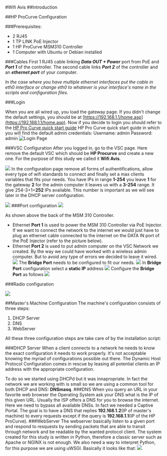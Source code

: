 #Wifi Avis
##Introduction

##HP ProCurve Configuration


###Prerequisites:
- 2 RJ45
- 1 TP LINK PoE Injector
- 1 HP ProCurve MSM310 Controller
- 1 Computer with Ubuntu or Debian installed


###Cables
First 1 RJ45 cable linking ***Data OUT + Power*** port from PoE and ***Port 1*** of the controller.
The second cable links ***Port 2*** of the controller and an ***ethernet port*** of your computer.

*In the case where you have multiple ethernet interfaces put the cable in eth0 interface or change eth0 to whatever is your interface's name in the scripts and configuration files.*

###Login

When you are all wired up, you load the gateway page. If you didn't change the default settings, you should be at [https://192.168.1.1/home.asp](https://192.168.1.1/home.asp). Now if you decide to login you should refer to the [HP Pro Curve quick start guide](http://h20565.www2.hpe.com/hpsc/doc/public/display?sp4ts.oid=3836387&docId=emr_na-c02566509) HP Pro Curve quick start guide in which you will find the default admin credentials:
Username: admin
Password: admin
![](static_readme/Capture1.png "Login Page") 


###VSC Configuration
After you logged in, go to the VSC page. Here remove the default VSC which should be **HP Procurve** and create a new one. For the purpose of this study we called it **Wifi Avis**.

![ ](static_readme/Capture2.png  "VSC Page")
In the configuration page remove all forms of authentifications, allow every type of wifi standards to connect and finally set a max clients variables that fits your needs.
You have IPs in range **1-254** you leave **1** for the gateway **2** for the admin computer it leaves us with a **3-254** range. It give 254-3+1=**252** IPs available. This number is important as we will see later in the DHCP server configuration.

![ ](static_readme/Capture3.png  "VSC Configuration")
###Port configuration
![ ](static_readme/Capture5.png  "MSM 310 ports")

As shown above the back of the MSM 310 Controller.
- Ethernet **Port 1** is used to power the MSM 310 Controller via PoE Injector. If we want to connect the network to the internet we would just have to plug an ethernet cable connected to the internet on the DATA IN port of the PoE Injector (refer  to the picture below).
- Ethernet **Port 2** is used to put admin computer on the VSC Network we created. By the way we could have worked with a wireless admin computer. But to avoid any type of errors we decided to leave it wired.
![ ](static_readme/TL-POE_DATA_IN.jpg  "Data IN port on PoE injector")
The **Bridge Port** needs to be configured to fit our needs. 
![ ](static_readme/Capture4.png  "Port Configuration")
In **Bridge Port** configuration select a **static IP** address
![ ](static_readme/Capture6.png  "Static for bridge port")
Configure the **Bridge Port** as follows
![ ](static_readme/Capture7.png  "IP address")

###Radio configuration

![ ](static_readme/Capture8.png  "Radio Configuration")

##Master's Machine Configuration
The machine's configuration consists of three steps:

1. DHCP Server
2. DNS
3. WebServer

All these three configuration steps are take care of by the installation script:

###DHCP Server
When a client connects to a network he needs to know the exact configuration it needs to work properly. It's not acceptable knowing the myriad of configurations possible out there. The Dynamic Host Protocol Configuration comes in rescue by leasing all potential clients an IP address with the appropriate configuration.

To do so we started using DHCPd but it was innapropriate. In fact the network we are working with is small so we are using a common tool for both DHCP and DNS: **DNSmasq**.
###DNS
When you query an URL in your favorite web browser the Operating System ask your DNS what is the IP of this given URL. Usually the ISP offers a DNS for you to browse the internet. Here we need to bypass all available DNSs. In fact we needed a Captive Portal. The goal is to have a DNS that replies **192.168.1.2**(IP of master's machine) to every requests except if the query is **192.168.1.1**(IP of the HP ProCurve).
###WebServer
The webserver basically listen to a given port and respond to resquests by sending packets that are able to transit through network and be readable by the wanted protocol client.
The system created for this study is written in Python, therefore a classic server such as Apache or NGINX is not enough. We also need a way to interpret Python, for this purpose we are using uWSGI.
Basically it looks like that:
![ ](static_readme/server_diagramm.png  "Diagramm workflow")



